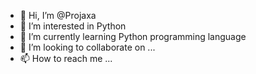 - 👋 Hi, I’m @Projaxa
- 👀 I’m interested in Python 
- 🌱 I’m currently learning Python programming language
- 💞️ I’m looking to collaborate on ...
- 📫 How to reach me ...

<!---
Projaxa/Projaxa is a ✨ special ✨ repository because its `README.md` (this file) appears on your GitHub profile.
You can click the Preview link to take a look at your changes.
--->
